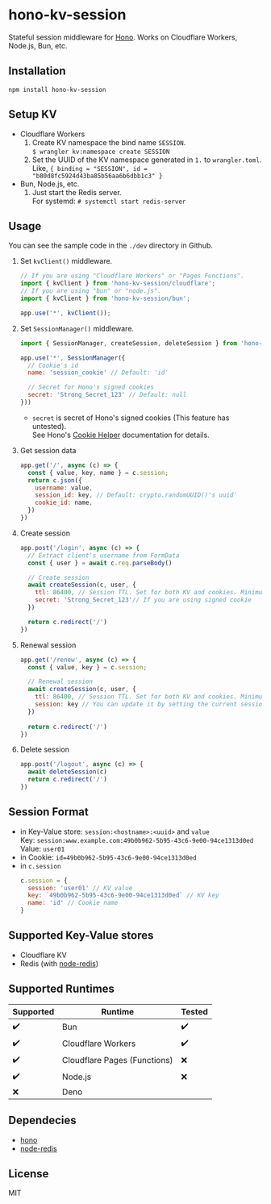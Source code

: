 # hono-kv-session
Stateful session middleware for [Hono](https://hono.dev/). Works on Cloudflare Workers, Node.js, Bun, etc.

## Installation
```
npm install hono-kv-session
```

## Setup KV
- Cloudflare Workers
  1. Create KV namespace the bind name `SESSION`.  
     `$ wrangler kv:namespace create SESSION`
  2. Set the UUID of the KV namespace generated in `1.` to `wrangler.toml`.  
     Like, `{ binding = "SESSION", id = "b80d8fc5924d43ba85b56aa6b6dbb1c3" }`
- Bun, Node.js, etc.
  1. Just start the Redis server.  
     For systemd: `# systemctl start redis-server`

## Usage
You can see the sample code in the `./dev` directory in Github.

1. Set `kvClient()` middleware.
   ```js
   // If you are using "Cloudflare Workers" or "Pages Functions".
   import { kvClient } from 'hono-kv-session/cloudflare';
   // If you are using "bun" or "node.js".
   import { kvClient } from 'hono-kv-session/bun';
   
   app.use('*', kvClient());
   ```

2. Set `SessionManager()` middleware.
   ```js
   import { SessionManager, createSession, deleteSession } from 'hono-kv-session'
   
   app.use('*', SessionManager({
     // Cookie's id
     name: 'session_cookie' // Default: 'id'
   
     // Secret for Hono's signed cookies
     secret: 'Strong_Secret_123' // Default: null
   }))
   ```
   - `secret` is secret of Hono's signed cookies (This feature has untested).  
     See Hono's [Cookie Helper](https://hono.dev/helpers/cookie) documentation for details.

3. Get session data
   ```js
   app.get('/', async (c) => {
     const { value, key, name } = c.session;
     return c.json({
       username: value,
       session_id: key, // Default: crypto.randomUUID()'s uuid'
       cookie_id: name,
     })
   })
   ```

4. Create session
   ```js
   app.post('/login', async (c) => {
     // Extract client's username from FormData
     const { user } = await c.req.parseBody()
   
     // Create session
     await createSession(c, user, {
       ttl: 86400, // Session TTL. Set for both KV and cookies. Minimum 60.
       secret: 'Strong_Secret_123'// If you are using signed cookie
     })
   
     return c.redirect('/')
   })
   ```

5. Renewal session
   ```js
   app.get('/renew', async (c) => {
     const { value, key } = c.session;
   
     // Renewal session
     await createSession(c, user, {
       ttl: 86400, // Session TTL. Set for both KV and cookies. Minimum 60.
       session: key // You can update it by setting the current session key.
     })
     
     return c.redirect('/')
   })
   ```

6. Delete session
   ```js
   app.post('/logout', async (c) => {
     await deleteSession(c)
     return c.redirect('/')
   })
   ```

## Session Format
- in Key-Value store: `session:<hostname>:<uuid>` and `value`  
  Key: `session:www.example.com:49b0b962-5b95-43c6-9e00-94ce1313d0ed`  
  Value: `user01`  
- in Cookie: `id=49b0b962-5b95-43c6-9e00-94ce1313d0ed`  
- in `c.session`  
  ```js
  c.session = {
    session: 'user01' // KV value
    key: `49b0b962-5b95-43c6-9e00-94ce1313d0ed` // KV key
    name: 'id' // Cookie name
  }
  ```

## Supported Key-Value stores
- Cloudflare KV
- Redis (with [node-redis](https://github.com/redis/node-redis))

## Supported Runtimes
| Supported | Runtime | Tested |
| --- | --- | --- |
| ✔️ | Bun | ✔️ |
| ✔️ | Cloudflare Workers | ✔️ |
| ✔️ | Cloudflare Pages (Functions) | ❌ |
| ✔️ | Node.js | ❌ |
| ❌ | Deno |  |

## Dependecies
- [hono](https://hono.dev/)
- [node-redis](https://github.com/redis/node-redis)

## License
MIT